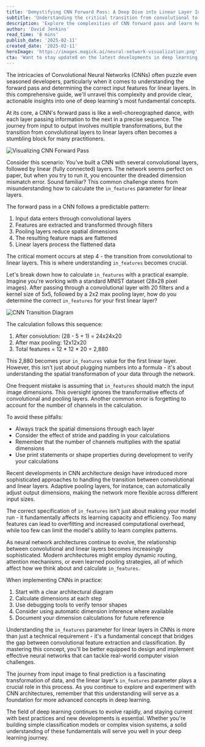 ```yaml
---
title: 'Demystifying CNN Forward Pass: A Deep Dive into Linear Layer Input Features'
subtitle: 'Understanding the critical transition from convolutional to linear layers in CNNs'
description: 'Explore the complexities of CNN forward pass and learn how to correctly determine input features for linear layers. This comprehensive guide breaks down the mathematical concepts and common pitfalls in transitioning from convolutional to linear layers, essential knowledge for any deep learning practitioner.'
author: 'David Jenkins'
read_time: '8 mins'
publish_date: '2025-02-11'
created_date: '2025-02-11'
heroImage: 'https://images.magick.ai/neural-network-visualization.png'
cta: 'Want to stay updated on the latest developments in deep learning and neural networks? Follow us on LinkedIn for regular insights, tutorials, and industry best practices that will help you master the intricacies of CNN architecture and beyond.'
---
```


The intricacies of Convolutional Neural Networks (CNNs) often puzzle even seasoned developers, particularly when it comes to understanding the forward pass and determining the correct input features for linear layers. In this comprehensive guide, we'll unravel this complexity and provide clear, actionable insights into one of deep learning's most fundamental concepts.

At its core, a CNN's forward pass is like a well-choreographed dance, with each layer passing information to the next in a precise sequence. The journey from input to output involves multiple transformations, but the transition from convolutional layers to linear layers often becomes a stumbling block for many practitioners.

![Visualizing CNN Forward Pass](https://i.magick.ai/PIXE/1739286280280_magick_img.webp)

Consider this scenario: You've built a CNN with several convolutional layers, followed by linear (fully connected) layers. The network seems perfect on paper, but when you try to run it, you encounter the dreaded dimension mismatch error. Sound familiar? This common challenge stems from misunderstanding how to calculate the `in_features` parameter for linear layers.

The forward pass in a CNN follows a predictable pattern:

1. Input data enters through convolutional layers
2. Features are extracted and transformed through filters
3. Pooling layers reduce spatial dimensions
4. The resulting feature maps are flattened
5. Linear layers process the flattened data

The critical moment occurs at step 4 - the transition from convolutional to linear layers. This is where understanding `in_features` becomes crucial.

Let's break down how to calculate `in_features` with a practical example. Imagine you're working with a standard MNIST dataset (28x28 pixel images). After passing through a convolutional layer with 20 filters and a kernel size of 5x5, followed by a 2x2 max pooling layer, how do you determine the correct `in_features` for your first linear layer?

![CNN Transition Diagram](https://i.magick.ai/PIXE/1739286280283_magick_img.webp)

The calculation follows this sequence:

1. After convolution: (28 - 5 + 1) = 24x24x20
2. After max pooling: 12x12x20
3. Total features = 12 * 12 * 20 = 2,880

This 2,880 becomes your `in_features` value for the first linear layer. However, this isn't just about plugging numbers into a formula - it's about understanding the spatial transformation of your data through the network.

One frequent mistake is assuming that `in_features` should match the input image dimensions. This oversight ignores the transformative effects of convolutional and pooling layers. Another common error is forgetting to account for the number of channels in the calculation.

To avoid these pitfalls:

- Always track the spatial dimensions through each layer
- Consider the effect of stride and padding in your calculations
- Remember that the number of channels multiplies with the spatial dimensions
- Use print statements or shape properties during development to verify your calculations

Recent developments in CNN architecture design have introduced more sophisticated approaches to handling the transition between convolutional and linear layers. Adaptive pooling layers, for instance, can automatically adjust output dimensions, making the network more flexible across different input sizes.

The correct specification of `in_features` isn't just about making your model run - it fundamentally affects its learning capacity and efficiency. Too many features can lead to overfitting and increased computational overhead, while too few can limit the model's ability to learn complex patterns.

As neural network architectures continue to evolve, the relationship between convolutional and linear layers becomes increasingly sophisticated. Modern architectures might employ dynamic routing, attention mechanisms, or even learned pooling strategies, all of which affect how we think about and calculate `in_features`.

When implementing CNNs in practice:

1. Start with a clear architectural diagram
2. Calculate dimensions at each step
3. Use debugging tools to verify tensor shapes
4. Consider using automatic dimension inference where available
5. Document your dimension calculations for future reference

Understanding the `in_features` parameter for linear layers in CNNs is more than just a technical requirement - it's a fundamental concept that bridges the gap between convolutional feature extraction and classification. By mastering this concept, you'll be better equipped to design and implement effective neural networks that can tackle real-world computer vision challenges.

The journey from input image to final prediction is a fascinating transformation of data, and the linear layer's `in_features` parameter plays a crucial role in this process. As you continue to explore and experiment with CNN architectures, remember that this understanding will serve as a foundation for more advanced concepts in deep learning.

The field of deep learning continues to evolve rapidly, and staying current with best practices and new developments is essential. Whether you're building simple classification models or complex vision systems, a solid understanding of these fundamentals will serve you well in your deep learning journey.
